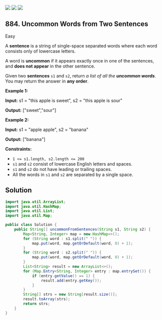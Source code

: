 [![](https://img.shields.io/github/stars/javadev/LeetCode-in-Java?label=Stars&style=flat-square)](https://github.com/javadev/LeetCode-in-Java)
[![](https://img.shields.io/github/forks/javadev/LeetCode-in-Java?label=Fork%20me%20on%20GitHub%20&style=flat-square)](https://github.com/javadev/LeetCode-in-Java/fork)
[![](https://img.shields.io/badge/-LeetCode%20in%20Kotlin-blue?style=flat-square)](https://github.com/javadev/LeetCode-in-Kotlin)

## 884\. Uncommon Words from Two Sentences

Easy

A **sentence** is a string of single-space separated words where each word consists only of lowercase letters.

A word is **uncommon** if it appears exactly once in one of the sentences, and **does not appear** in the other sentence.

Given two **sentences** `s1` and `s2`, return _a list of all the **uncommon words**_. You may return the answer in **any order**.

**Example 1:**

**Input:** s1 = "this apple is sweet", s2 = "this apple is sour"

**Output:** ["sweet","sour"]

**Example 2:**

**Input:** s1 = "apple apple", s2 = "banana"

**Output:** ["banana"]

**Constraints:**

*   `1 <= s1.length, s2.length <= 200`
*   `s1` and `s2` consist of lowercase English letters and spaces.
*   `s1` and `s2` do not have leading or trailing spaces.
*   All the words in `s1` and `s2` are separated by a single space.

## Solution

```java
import java.util.ArrayList;
import java.util.HashMap;
import java.util.List;
import java.util.Map;

public class Solution {
    public String[] uncommonFromSentences(String s1, String s2) {
        Map<String, Integer> map = new HashMap<>();
        for (String word : s1.split(" ")) {
            map.put(word, map.getOrDefault(word, 0) + 1);
        }
        for (String word : s2.split(" ")) {
            map.put(word, map.getOrDefault(word, 0) + 1);
        }
        List<String> result = new ArrayList<>();
        for (Map.Entry<String, Integer> entry : map.entrySet()) {
            if (entry.getValue() == 1) {
                result.add(entry.getKey());
            }
        }
        String[] strs = new String[result.size()];
        result.toArray(strs);
        return strs;
    }
}
```